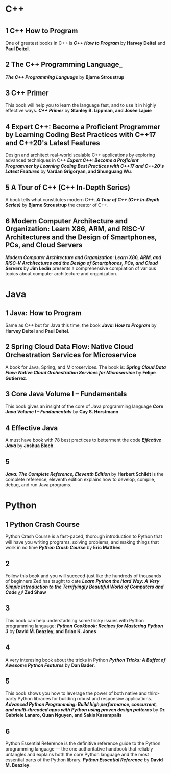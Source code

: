 # C++
# <p align="center">

## 1 C++ How to Program
One of greatest books in C++ is **_C++ How to Program_** by **Harvey Deitel** and **Paul Deitel**.

## 2 The C++ Programming Language_
**_The C++ Programming Language_** by **Bjarne Stroustrup**

## 3 C++ Primer
This book will help you to learn the language fast, and to use it in highly effective ways. **_C++ Primer_** by **Stanley B. Lippman, and Josée Lajoie**

## 4 Expert C++: Become a Proficient Programmer by Learning Coding Best Practices with C++17 and C++20's Latest Features

Design and architect real-world scalable C++ applications by exploring advanced techniques in C++ **_Expert C++: Become a Proficient Programmer by Learning Coding Best Practices with C++17 and C++20's Latest Features_** by **Vardan Grigoryan, and Shunguang Wu**.

## 5 A Tour of C++ (C++ In-Depth Series)
A book tells what constitutes modern C++. **_A Tour of C++ (C++ In-Depth Series)_** by **Bjarne Stroustrup** the creator of C++.

## 6 Modern Computer Architecture and Organization: Learn X86, ARM, and RISC-V Architectures and the Design of Smartphones, PCs, and Cloud Servers

**_Modern Computer Architecture and Organization: Learn X86, ARM, and RISC-V Architectures and the Design of Smartphones, PCs, and Cloud Servers_** by **Jim Ledin** presents a comprehensive compilation of various topics about computer architecture and organization.

# Java
## 1 Java: How to Program
Same as C++ but for Java this time, the book **_Java: How to Program_** by **Harvey Deitel** and **Paul Deitel**.

## 2 Spring Cloud Data Flow: Native Cloud Orchestration Services for Microservice
A book for Java, Spring, and Microservices. The book is: **_Spring Cloud Data Flow: Native Cloud Orchestration Services for Microservice_** by **Felipe Gutierrez**.

## 3 Core Java Volume I – Fundamentals

This book gives an insight of the core of Java programming language **_Core Java Volume I – Fundamentals_** by **Cay S. Horstmann**

## 4 Effective Java
A must have book with 78 best practices to betterment the code **_Effective Java_** by **Joshua Bloch**.

## 5
**_Java: The Complete Reference, Eleventh Edition_** by **Herbert Schildt** is the complete reference, eleventh edition explains how to develop, compile, debug, and run Java programs.


# Python 

## 1 Python Crash Course
Python Crash Course is a fast-paced, thorough introduction to Python that will have you writing programs, solving problems, and making things that work in no time **_Python Crash Course_** by **Eric Matthes**

## 2

Follow this book and you will succeed-just like the hundreds of thousands of beginners Zed has taught to date **_Learn Python the Hard Way: A Very Simple Introduction to the Terrifyingly Beautiful World of Computers and Code_** لاغ **Zed Shaw**

## 3
This book can help understadning some tricky issues with Python programming language: **_Python Cookbook: Recipes for Mastering Python 3_** by **David M. Beazley, and Brian K. Jones**

## 4 
A very interesing book about the tricks in Python **_Python Tricks: A Buffet of Awesome Python Features_** by **Dan Bader**.

## 5 
This book shows you how to leverage the power of both native and third-party Python libraries for building robust and responsive applications. **_Advanced Python Programming: Build high performance, concurrent, and multi-threaded apps with Python using proven design patterns_** by **Dr. Gabriele Lanaro, Quan Nguyen, and Sakis Kasampalis**



## 6 
 Python Essential Reference is the definitive reference guide to the Python programming language — the one authoritative handbook that reliably untangles and explains both the core Python language and the most essential parts of the Python library. **_Python Essential Reference_** by **David M. Beazley**.
